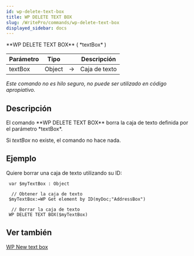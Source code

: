 ```yaml
---
id: wp-delete-text-box
title: WP DELETE TEXT BOX
slug: /WritePro/commands/wp-delete-text-box
displayed_sidebar: docs
---
```


<!--REF #_command_.WP DELETE TEXT BOX.Syntax-->**WP DELETE TEXT BOX** ( *textBox* )<!-- END REF-->
<!--REF #_command_.WP DELETE TEXT BOX.Params-->
| Parámetro | Tipo |  | Descripción |
| --- | --- | --- | --- |
| textBox | Object | &#8594;  | Caja de texto |

<!-- END REF-->

*Este comando no es hilo seguro, no puede ser utilizado en código apropiativo.*


## Descripción 

<!--REF #_command_.WP DELETE TEXT BOX.Summary-->El comando **WP DELETE TEXT BOX** borra la caja de texto definida por el parámetro *textBox*.<!-- END REF-->

Si *textBox* no existe, el comando no hace nada.

## Ejemplo 

Quiere borrar una caja de texto utilizando su ID:

```4d
 var $myTextBox : Object
 
  // Obtener la caja de texto
 $myTextBox:=WP Get element by ID(myDoc;"AddressBox")
 
  // Borrar la caja de texto
 WP DELETE TEXT BOX($myTextBox)
```

## Ver también 

[WP New text box](wp-new-text-box.md)  